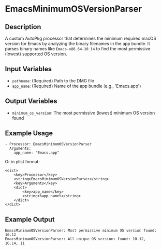 # EmacsMinimumOSVersionParser

## Description
A custom AutoPkg processor that determines the minimum required macOS version for Emacs by analyzing the binary filenames in the app bundle. It parses binary names like `Emacs-x86_64-10_14` to find the most permissive (lowest) supported OS version.

## Input Variables
- `pathname`: (Required) Path to the DMG file
- `app_name`: (Required) Name of the app bundle (e.g., 'Emacs.app')

## Output Variables
- `minimum_os_version`: The most permissive (lowest) minimum OS version found

## Example Usage
```
- Processor: EmacsMinimumOSVersionParser
  Arguments:
    app_name: "Emacs.app"
```

Or in plist format:
```
<dict>
    <key>Processor</key>
    <string>EmacsMinimumOSVersionParser</string>
    <key>Arguments</key>
    <dict>
        <key>app_name</key>
        <string>%app_name%</string>
    </dict>
</dict>
```

## Example Output
```
EmacsMinimumOSVersionParser: Most permissive minimum OS version found: 10.12
EmacsMinimumOSVersionParser: All unique OS versions found: 10.12, 10.14, 11
```

